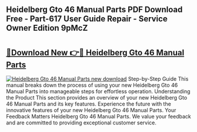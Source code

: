 ## Heidelberg Gto 46 Manual Parts PDF Download Free - Part-617 User Guide Repair - Service Owner Edition 9pMcZ

# <h2><a href="http://bc66306.oget.top/?id=Heidelberg+Gto+46+Manual+Parts">🔗Download New 👉🔴 Heidelberg Gto 46 Manual Parts</a></h2>

[![Heidelberg Gto 46 Manual Parts new download](https://i.imgur.com/5g1atiW.png)](http://bc66306.oget.top/?id=Heidelberg+Gto+46+Manual+Parts)
Step-by-Step Guide This manual breaks down the process of using your new Heidelberg Gto 46 Manual Parts into manageable steps for effortless operation. Understanding the Product This section provides an overview of your new Heidelberg Gto 46 Manual Parts and its key features. Experience the future with the innovative features of your new Heidelberg Gto 46 Manual Parts. Your Feedback Matters Heidelberg Gto 46 Manual Parts. We value your feedback and are committed to providing exceptional customer service.
